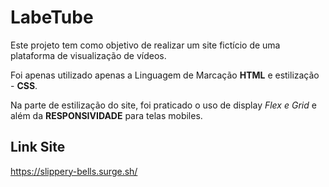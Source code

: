 # LabeTube

Este projeto tem como objetivo de realizar um site fictício de uma plataforma de visualização de vídeos.

Foi apenas utilizado apenas a Linguagem de Marcação **HTML** e estilização - **CSS**.

Na parte de estilização do site, foi praticado o uso de display *Flex e Grid* e além da **RESPONSIVIDADE** para telas mobiles.

## Link Site 
https://slippery-bells.surge.sh/